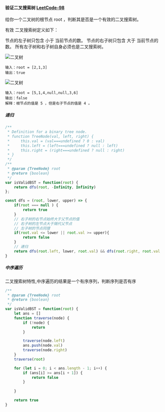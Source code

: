 #### 验证二叉搜索树 [LeetCode-98](https://leetcode.cn/problems/validate-binary-search-tree/)
给你一个二叉树的根节点 root ，判断其是否是一个有效的二叉搜索树。

有效 二叉搜索树定义如下：

节点的左子树只包含 小于 当前节点的数。
节点的右子树只包含 大于 当前节点的数。
所有左子树和右子树自身必须也是二叉搜索树。

![二叉树](https://assets.leetcode.com/uploads/2020/12/01/tree1.jpg)
```
输入：root = [2,1,3]
输出：true
```

![二叉树](https://assets.leetcode.com/uploads/2020/12/01/tree2.jpg)
```
输入：root = [5,1,4,null,null,3,6]
输出：false
解释：根节点的值是 5 ，但是右子节点的值是 4 。
```

##### 递归
```js
/**
 * Definition for a binary tree node.
 * function TreeNode(val, left, right) {
 *     this.val = (val===undefined ? 0 : val)
 *     this.left = (left===undefined ? null : left)
 *     this.right = (right===undefined ? null : right)
 * }
 */
/**
 * @param {TreeNode} root
 * @return {boolean}
 */
var isValidBST = function(root) {
    return dfs(root, -Infinity, Infinity)
};

const dfs = (root, lower, upper) => {
    if(root === null ) {
        return true
    }
    // 右子树的右节点始终大于父节点的值
    // 右子树的左节点大于隔代父节点
    // 左子树的节点同理
    if(root.val <= lower || root.val >= upper){
        return false
    }
    // 递归
    return dfs(root.left, lower, root.val) && dfs(root.right, root.val, upper)
}
```

##### 中序遍历
二叉搜索树特性,中序遍历的结果是一个有序序列，判断序列是否有序
```js
/**
 * @param {TreeNode} root
 * @return {boolean}
 */
var isValidBST = function(root) {
    let ans = []
    function traverse(node) {
        if (!node) {
            return
        }

        traverse(node.left)
        ans.push(node.val)
        traverse(node.right)
    }
    traverse(root)

    for (let i = 0; i < ans.length - 1; i++) {
        if (ans[i] >= ans[i + 1]) {
            return false
        }
        
    }

    return true
}
```
